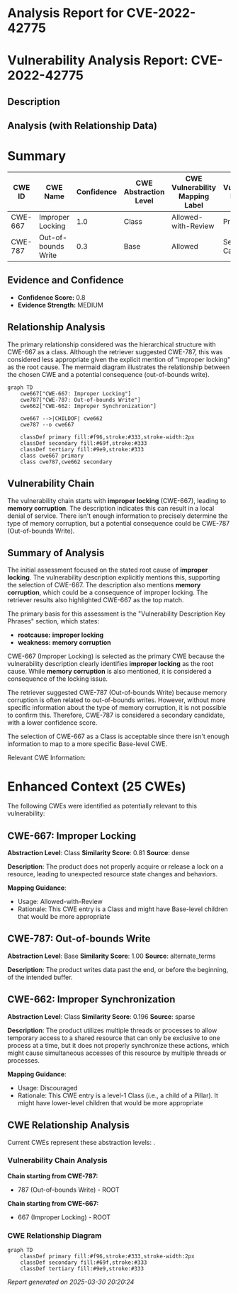 # Analysis Report for CVE-2022-42775

# Vulnerability Analysis Report: CVE-2022-42775

## Description



## Analysis (with Relationship Data)

# Summary
| CWE ID | CWE Name | Confidence | CWE Abstraction Level | CWE Vulnerability Mapping Label | CWE-Vulnerability Mapping Notes |
|---|---|---|---|---|---|
| CWE-667 | Improper Locking | 1.0 | Class | Allowed-with-Review | Primary CWE |
| CWE-787 | Out-of-bounds Write | 0.3 | Base | Allowed | Secondary Candidate |

## Evidence and Confidence

*   **Confidence Score:** 0.8
*   **Evidence Strength:** MEDIUM

## Relationship Analysis
The primary relationship considered was the hierarchical structure with CWE-667 as a class. Although the retriever suggested CWE-787, this was considered less appropriate given the explicit mention of "improper locking" as the root cause. The mermaid diagram illustrates the relationship between the chosen CWE and a potential consequence (out-of-bounds write).

```mermaid
graph TD
    cwe667["CWE-667: Improper Locking"]
    cwe787["CWE-787: Out-of-bounds Write"]
    cwe662["CWE-662: Improper Synchronization"]

    cwe667 -->|CHILDOF| cwe662
    cwe787 --o cwe667
    
    classDef primary fill:#f96,stroke:#333,stroke-width:2px
    classDef secondary fill:#69f,stroke:#333
    classDef tertiary fill:#9e9,stroke:#333
    class cwe667 primary
    class cwe787,cwe662 secondary
```

## Vulnerability Chain
The vulnerability chain starts with **improper locking** (CWE-667), leading to **memory corruption**. The description indicates this can result in a local denial of service. There isn't enough information to precisely determine the type of memory corruption, but a potential consequence could be CWE-787 (Out-of-bounds Write).

## Summary of Analysis
The initial assessment focused on the stated root cause of **improper locking**. The vulnerability description explicitly mentions this, supporting the selection of CWE-667. The description also mentions **memory corruption**, which could be a consequence of improper locking. The retriever results also highlighted CWE-667 as the top match.

The primary basis for this assessment is the "Vulnerability Description Key Phrases" section, which states:
- **rootcause:** **improper locking**
- **weakness:** **memory corruption**

CWE-667 (Improper Locking) is selected as the primary CWE because the vulnerability description clearly identifies **improper locking** as the root cause. While **memory corruption** is also mentioned, it is considered a consequence of the locking issue.

The retriever suggested CWE-787 (Out-of-bounds Write) because memory corruption is often related to out-of-bounds writes. However, without more specific information about the type of memory corruption, it is not possible to confirm this. Therefore, CWE-787 is considered a secondary candidate, with a lower confidence score.

The selection of CWE-667 as a Class is acceptable since there isn't enough information to map to a more specific Base-level CWE.

Relevant CWE Information:

# Enhanced Context (25 CWEs)
The following CWEs were identified as potentially relevant to this vulnerability:

## CWE-667: Improper Locking
**Abstraction Level**: Class
**Similarity Score**: 0.81
**Source**: dense

**Description**:
The product does not properly acquire or release a lock on a resource, leading to unexpected resource state changes and behaviors.

**Mapping Guidance**:
- Usage: Allowed-with-Review
- Rationale: This CWE entry is a Class and might have Base-level children that would be more appropriate

## CWE-787: Out-of-bounds Write
**Abstraction Level**: Base
**Similarity Score**: 1.00
**Source**: alternate_terms

**Description**:
The product writes data past the end, or before the beginning, of the intended buffer.

## CWE-662: Improper Synchronization
**Abstraction Level**: Class
**Similarity Score**: 0.196
**Source**: sparse

**Description**:
The product utilizes multiple threads or processes to allow temporary access to a shared resource that can only be exclusive to one process at a time, but it does not properly synchronize these actions, which might cause simultaneous accesses of this resource by multiple threads or processes.

**Mapping Guidance**:
- Usage: Discouraged
- Rationale: This CWE entry is a level-1 Class (i.e., a child of a Pillar). It might have lower-level children that would be more appropriate


## CWE Relationship Analysis

Current CWEs represent these abstraction levels: .


### Vulnerability Chain Analysis

**Chain starting from CWE-787:**
- 787 (Out-of-bounds Write) - ROOT


**Chain starting from CWE-667:**
- 667 (Improper Locking) - ROOT



### CWE Relationship Diagram

```mermaid
graph TD
    classDef primary fill:#f96,stroke:#333,stroke-width:2px
    classDef secondary fill:#69f,stroke:#333
    classDef tertiary fill:#9e9,stroke:#333
```



*Report generated on 2025-03-30 20:20:24*
